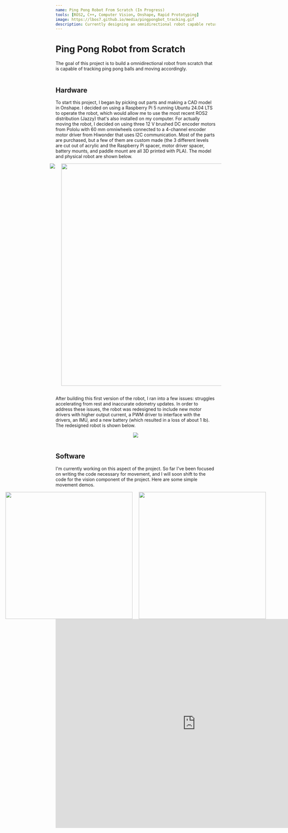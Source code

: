 ```yaml
---
name: Ping Pong Robot From Scratch (In Progress)
tools: [ROS2, C++, Computer Vision, Onshape, Rapid Prototyping]
image: https://lbos7.github.io/media/pingpongbot_tracking.gif
description: Currently designing an omnidirectional robot capable returning ping pong balls to a player
---
```


# Ping Pong Robot from Scratch
The goal of this project is to build a omnidirectional robot from scratch that is capable of tracking ping pong balls and moving accordingly.
<br>
<br>

## Hardware
To start this project, I began by picking out parts and making a CAD model in Onshape. I decided on using a Raspberry Pi 5 running Ubuntu 24.04 LTS to operate the robot, which would allow me to use the most recent ROS2 distribution (Jazzy) that's also installed on my computer. For actually moving the robot, I decided on using three 12 V brushed DC encoder motors from Pololu with 60 mm omniwheels connected to a 4-channel encoder motor driver from Hiwonder that uses I2C communication. Most of the parts are purchased, but a few of them are custom made (the 3 different levels are cut out of acrylic and the Raspberry Pi spacer, motor driver spacer, battery mounts, and paddle mount are all 3D printed with PLA). The model and physical robot are shown below.
<br>
<div style="display: flex; justify-content: center; gap: 20px;">
  <img src="{{ site.url }}{{ site.baseurl }}/media/pingpongbot_cad.png"/>
  <img src="{{ site.url }}{{ site.baseurl }}/media/pingpongbot_assembled.jpg" width="700"/>
</div>
<br>

After building this first version of the robot, I ran into a few issues: struggles accelerating from rest and inaccurate odometry updates. In order to address these issues, the robot was redesigned to include new motor drivers with higher output current, a PWM driver to interface with the drivers, an IMU, and a new battery (which resulted in a loss of about 1 lb). The redesigned robot is shown below.
<br>
<center><img src="{{ site.url }}{{ site.baseurl }}/media/pingpongbot_new_design.jpg"/></center>
<br>

## Software
I'm currently working on this aspect of the project. So far I've been focused on writing the code necessary for movement, and I will soon shift to the code for the vision component of the project. Here are some simple movement demos.


<div style="display: flex; justify-content: center; gap: 20px;">
  <img src="{{ site.url }}{{ site.baseurl }}/media/straight_line.gif" width="400"/>
  <img src="{{ site.url }}{{ site.baseurl }}/media/spin.gif" width="400"/>
</div>


<center><iframe width="880" height="658" src="https://www.youtube.com/embed/xniCxi777LI" title="PingPongBot Tracking Demo" frameborder="0" allow="accelerometer; autoplay; clipboard-write; encrypted-media; gyroscope; picture-in-picture; web-share" referrerpolicy="strict-origin-when-cross-origin" allowfullscreen></iframe></center>